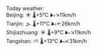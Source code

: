 Today weather:  
Beijing: ☀️   🌡️+5°C 🌬️↘11km/h  
Tianjin: 🌫  🌡️+11°C 🌬️←26km/h  
Shijiazhuang: ☀️   🌡️+9°C 🌬️↘11km/h  
Tangshan: ⛅️  🌡️+13°C 🌬️↙31km/h  
